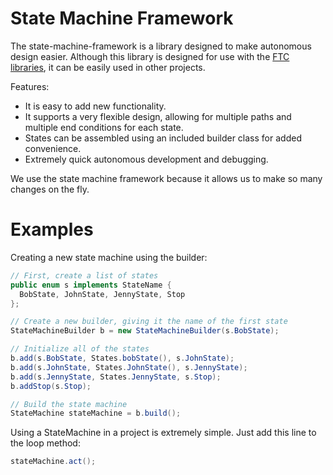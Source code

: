 # State Machine Framework
The state-machine-framework is a library designed to make autonomous design easier. Although this library is designed for use with the  [FTC](http://www.firstinspires.org/robotics/ftc) [libraries](https://github.com/ftctechnh/ftc_app), it can be easily used in other projects.

Features:
- It is easy to add new functionality.
- It supports a very flexible design, allowing for multiple paths and multiple end conditions for each state.
- States can be assembled using an included builder class for added convenience.
- Extremely quick autonomous development and debugging.

We use the state machine framework because it allows us to make so many changes on the fly.

# Examples
Creating a new state machine using the builder:
```java
// First, create a list of states
public enum s implements StateName {
  BobState, JohnState, JennyState, Stop
};

// Create a new builder, giving it the name of the first state
StateMachineBuilder b = new StateMachineBuilder(s.BobState);

// Initialize all of the states
b.add(s.BobState, States.bobState(), s.JohnState);
b.add(s.JohnState, States.JohnState(), s.JennyState);
b.add(s.JennyState, States.JennyState, s.Stop);
b.addStop(s.Stop);

// Build the state machine
StateMachine stateMachine = b.build();
```
Using a StateMachine in a project is extremely simple. Just add this line to the loop method:
```java
stateMachine.act();
```

